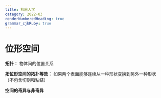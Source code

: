 ```yaml
---
title: 机器人学
category: 2022-03
renderNumberedHeading: true
grammar_cjkRuby: true
---
```



# 位形空间
**拓扑：**
物体间的位置关系 

**拓位形空间的拓扑等效：**
如果两个表面能够连续从一种形状变换到另外一种形状（不包含切割和粘结）

**空间的奇异与非奇异**
